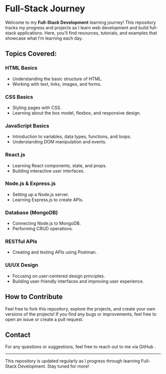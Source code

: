# Full-Stack Journey

Welcome to my **Full-Stack Development** learning journey! This repository tracks my progress and projects as I learn web development and build full-stack applications. Here, you'll find resources, tutorials, and examples that showcase what I’m learning each day.

## Topics Covered:

### **HTML Basics**
- Understanding the basic structure of HTML.
- Working with text, links, images, and forms.

### **CSS Basics**
- Styling pages with CSS.
- Learning about the box model, flexbox, and responsive design.

### **JavaScript Basics**
- Introduction to variables, data types, functions, and loops.
- Understanding DOM manipulation and events.

### **React.js**
- Learning React components, state, and props.
- Building interactive user interfaces.

### **Node.js & Express.js**
- Setting up a Node.js server.
- Learning Express.js to create APIs.

### **Database (MongoDB)**
- Connecting Node.js to MongoDB.
- Performing CRUD operations.

### **RESTful APIs**
- Creating and testing APIs using Postman.

### **UI/UX Design**
- Focusing on user-centered design principles.
- Building user-friendly interfaces and improving user experience.

## How to Contribute
Feel free to fork this repository, explore the projects, and create your own versions of the projects! If you find any bugs or improvements, feel free to open an issue or create a pull request.

## Contact
For any questions or suggestions, feel free to reach out to me via GitHub .

---

This repository is updated regularly as I progress through learning Full-Stack Development. Stay tuned for more!


